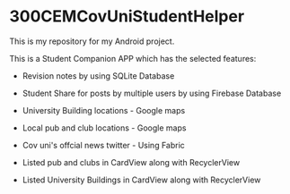 # 300CEMCovUniStudentHelper

This is my repository for my Android project.

This is a Student Companion APP which has the selected features:

- Revision notes by using SQLite Database
- Student Share for posts by multiple users by using Firebase Database
- University Building locations - Google maps
- Local pub and club locations - Google maps
- Cov uni's offcial news twitter - Using Fabric

- Listed pub and clubs in CardView along with RecyclerView
- Listed University Buildings in CardView along with RecyclerView

